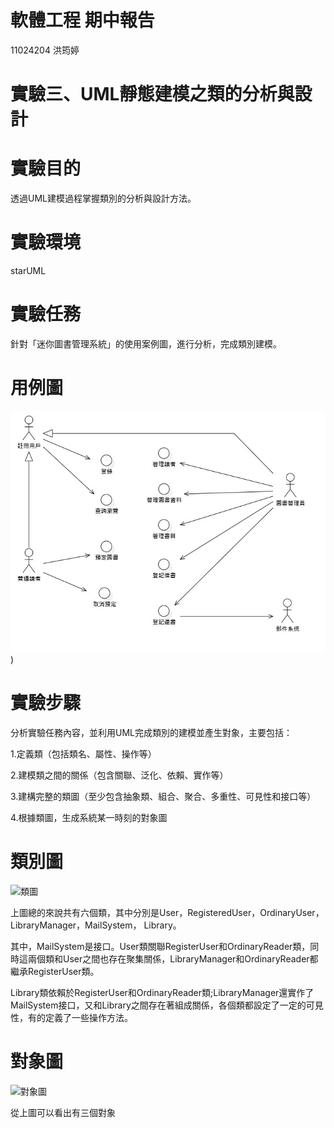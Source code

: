 # 軟體工程 期中報告
11024204 洪筠婷
# 實驗三、UML靜態建模之類的分析與設計
# 實驗目的
透過UML建模過程掌握類別的分析與設計方法。
# 實驗環境
starUML
# 實驗任務
針對「迷你圖書管理系統」的使用案例圖，進行分析，完成類別建模。
# 用例圖
![用例圖](https://github.com/11024204nhu/midterm/blob/main/%E7%94%A8%E4%BE%8B%E5%9C%96.jpg))

# 實驗步驟
分析實驗任務內容，並利用UML完成類別的建模並產生對象，主要包括：

1.定義類（包括類名、屬性、操作等）

2.建模類之間的關係（包含關聯、泛化、依賴、實作等） 

3.建構完整的類圖（至少包含抽象類、組合、聚合、多重性、可見性和接口等） 

4.根據類圖，生成系統某一時刻的對象圖
# 類別圖
![類圖](https://github.com/user-attachments/assets/53ac3e6b-25e2-4c0d-ae9f-519ff2d4035d)

上圖總的來說共有六個類，其中分別是User，RegisteredUser，OrdinaryUser，LibraryManager，MailSystem， Library。

其中，MailSystem是接口。User類關聯RegisterUser和OrdinaryReader類，同時這兩個類和User之間也存在聚集關係，LibraryManager和OrdinaryReader都繼承RegisterUser類。

Library類依賴於RegisterUser和OrdinaryReader類;LibraryManager還實作了MailSystem接口，又和Library之間存在著組成關係，各個類都設定了一定的可見性，有的定義了一些操作方法。
# 對象圖
![對象圖](https://github.com/user-attachments/assets/1900207c-9c51-4f6b-8f4f-760e74bdd6fb)

從上圖可以看出有三個對象

